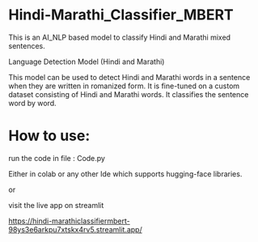 # Hindi-Marathi_Classifier_MBERT
This is an AI_NLP based model to classify Hindi and Marathi mixed sentences.


Language Detection Model (Hindi and Marathi)

This model can be used to detect Hindi and Marathi words in a sentence when they are written in romanized form. It is fine-tuned on a custom dataset consisting of Hindi and Marathi words.
It classifies the sentence word by word.

# How to use:
run the code in file : Code.py

Either in colab or any other Ide which supports hugging-face libraries.

or

visit the live app on streamlit

https://hindi-marathiclassifiermbert-98ys3e6arkpu7xtskx4rv5.streamlit.app/
